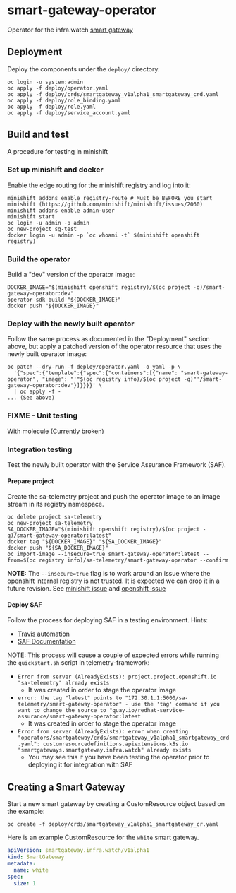 # smart-gateway-operator

Operator for the infra.watch [smart gateway](https://github.com/redhat-service-assurance/smart-gateway)

## Deployment

Deploy the components under the `deploy/` directory.

```shell
oc login -u system:admin
oc apply -f deploy/operator.yaml
oc apply -f deploy/crds/smartgateway_v1alpha1_smartgateway_crd.yaml
oc apply -f deploy/role_binding.yaml
oc apply -f deploy/role.yaml
oc apply -f deploy/service_account.yaml
```

## Build and test

A procedure for testing in minishift

### Set up minishift and docker

Enable the edge routing for the minishift registry and log into it:

```shell
minishift addons enable registry-route # Must be BEFORE you start minishift (https://github.com/minishift/minishift/issues/2060)
minishift addons enable admin-user
minishift start
oc login -u admin -p admin
oc new-project sg-test
docker login -u admin -p `oc whoami -t` $(minishift openshift registry)
```

### Build the operator

Build a "dev" version of the operator image:

```shell
DOCKER_IMAGE="$(minishift openshift registry)/$(oc project -q)/smart-gateway-operator:dev"
operator-sdk build "${DOCKER_IMAGE}"
docker push "${DOCKER_IMAGE}"
```

### Deploy with the newly built operator

Follow the same process as documented in the "Deployment" section above, but
apply a patched version of the operator resource that uses the newly built
operator image:

```shell
oc patch --dry-run -f deploy/operator.yaml -o yaml -p \
  '{"spec":{"template":{"spec":{"containers":[{"name": "smart-gateway-operator", "image": "'"$(oc registry info)/$(oc project -q)"'/smart-gateway-operator:dev"}]}}}}' \
  | oc apply -f -
... (See above)
```

### FIXME - Unit testing

With molecule (Currently broken)

### Integration testing

Test the newly built operator with the Service Assurance Framework (SAF).

#### Prepare project

Create the sa-telemetry project and push the operator image to an image stream
in its registry namespace.

```shell
oc delete project sa-telemetry
oc new-project sa-telemetry
SA_DOCKER_IMAGE="$(minishift openshift registry)/$(oc project -q)/smart-gateway-operator:latest"
docker tag "${DOCKER_IMAGE}" "${SA_DOCKER_IMAGE}"
docker push "${SA_DOCKER_IMAGE}"
oc import-image --insecure=true smart-gateway-operator:latest --from=$(oc registry info)/sa-telemetry/smart-gateway-operator --confirm
```

**NOTE:** The `--insecure=true` flag is to work around an issue where the
openshift internal registry is not trusted. It is expected we can drop it
in a future revision. See [minishift issue](https://github.com/minishift/minishift/issues/2544)
and [openshift issue](https://github.com/openshift/origin/issues/20604)

#### Deploy SAF

Follow the process for deploying SAF in a testing environment. Hints:

* [Travis automation](https://github.com/redhat-service-assurance/telemetry-framework/blob/master/.travis.yml#L12)
* [SAF Documentation](https://github.com/redhat-service-assurance/telemetry-framework/blob/master/deploy/README.md#quickstart-minishift)

NOTE: This process will cause a couple of expected errors while running the
`quickstart.sh` script in telemetry-framework:

* `Error from server (AlreadyExists): project.project.openshift.io "sa-telemetry" already exists`
  * It was created in order to stage the operator image
* `error: the tag "latest" points to "172.30.1.1:5000/sa-telemetry/smart-gateway-operator" - use the 'tag' command if you want to change the source to "quay.io/redhat-service-assurance/smart-gateway-operator:latest`
  * It was created in order to stage the operator image
* `Error from server (AlreadyExists): error when creating "operators/smartgateway/crds/smartgateway_v1alpha1_smartgateway_crd.yaml": customresourcedefinitions.apiextensions.k8s.io "smartgateways.smartgateway.infra.watch" already exists`
  * You may see this if you have been testing the operator prior to deploying it
    for integration with SAF

## Creating a Smart Gateway

Start a new smart gateway by creating a CustomResource object
based on the example:

```shell
oc create -f deploy/crds/smartgateway_v1alpha1_smartgateway_cr.yaml
```

Here is an example CustomResource for the `white` smart gateway.

```yaml
apiVersion: smartgateway.infra.watch/v1alpha1
kind: SmartGateway
metadata:
  name: white
spec:
  size: 1
```
